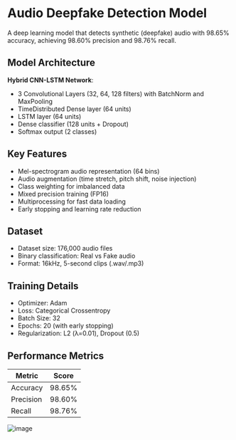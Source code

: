 # Audio Deepfake Detection Model

A deep learning model that detects synthetic (deepfake) audio with 98.65% accuracy, achieving 98.60% precision and 98.76% recall.

## Model Architecture
**Hybrid CNN-LSTM Network**:
- 3 Convolutional Layers (32, 64, 128 filters) with BatchNorm and MaxPooling
- TimeDistributed Dense layer (64 units)
- LSTM layer (64 units)
- Dense classifier (128 units + Dropout)
- Softmax output (2 classes)

## Key Features
- Mel-spectrogram audio representation (64 bins)
- Audio augmentation (time stretch, pitch shift, noise injection)
- Class weighting for imbalanced data
- Mixed precision training (FP16)
- Multiprocessing for fast data loading
- Early stopping and learning rate reduction

## Dataset
- Dataset size: 176,000 audio files
- Binary classification: Real vs Fake audio
- Format: 16kHz, 5-second clips (.wav/.mp3)

## Training Details
- Optimizer: Adam
- Loss: Categorical Crossentropy
- Batch Size: 32
- Epochs: 20 (with early stopping)
- Regularization: L2 (λ=0.01), Dropout (0.5)

## Performance Metrics
| Metric    | Score  |
|-----------|--------|
| Accuracy  | 98.65% |
| Precision | 98.60% |
| Recall    | 98.76% |

![image](https://github.com/user-attachments/assets/6921c22a-b15a-4ce1-a050-1a3657f8d30b)
